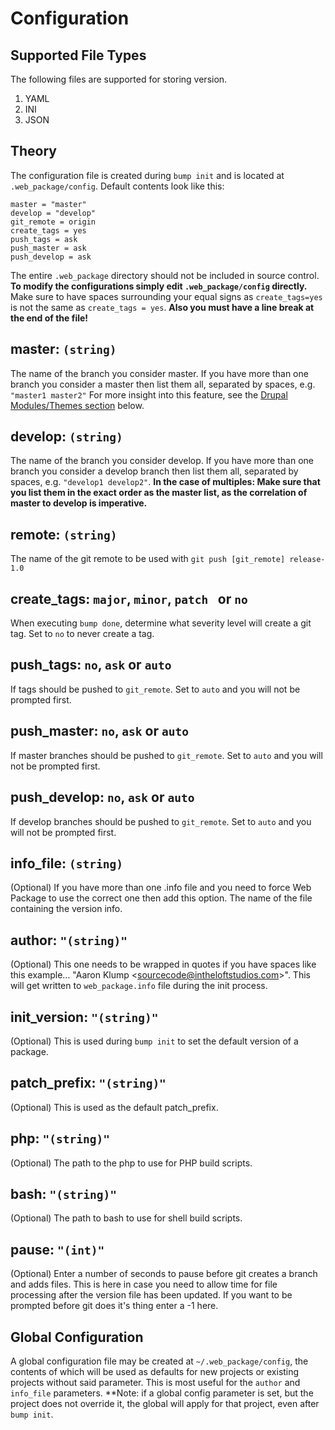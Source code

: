 # Configuration

## Supported File Types

The following files are supported for storing version.

1. YAML
1. INI
1. JSON

## Theory

The configuration file is created during `bump init` and is located at `.web_package/config`.  Default contents look like this:

    master = "master"
    develop = "develop"
    git_remote = origin
    create_tags = yes
    push_tags = ask
    push_master = ask
    push_develop = ask
    
The entire `.web_package` directory should not be included in source control.  **To modify the configurations simply edit `.web_package/config` directly.**  Make sure to have spaces surrounding your equal signs as `create_tags=yes` is not the same as `create_tags = yes`.  **Also you must have a line break at the end of the file!**

## master: `(string)`
The name of the branch you consider master.  If you have more than one branch you consider a master then list them all, separated by spaces, e.g. `"master1 master2"` For more insight into this feature, see the [Drupal Modules/Themes section](#drupal) below.

## develop: `(string)`
The name of the branch you consider develop.  If you have more than one branch you consider a develop branch then list them all, separated by spaces, e.g. `"develop1 develop2"`.  **In the case of multiples: Make sure that you list them in the exact order as the master list, as the correlation of master to develop is imperative.**

## remote: `(string)`
The name of the git remote to be used with `git push [git_remote] release-1.0`

## create_tags: `major`, `minor`, `patch ` or `no`
When executing `bump done`, determine what severity level will create a git tag.  Set to `no` to never create a tag.

## push_tags: `no`, `ask` or `auto`
If tags should be pushed to `git_remote`.  Set to `auto` and you will not be prompted first.

## push_master: `no`, `ask` or `auto`
If master branches should be pushed to `git_remote`.  Set to `auto` and you will not be prompted first.

## push_develop: `no`, `ask` or `auto`
If develop branches should be pushed to `git_remote`.  Set to `auto` and you will not be prompted first.

## info_file: `(string)`
(Optional) If you have more than one .info file and you need to force Web Package to use the correct one then add this option. The name of the file containing the version info.

## author: `"(string)"`
(Optional) This one needs to be wrapped in quotes if you have spaces like this example… "Aaron Klump \<sourcecode@intheloftstudios.com>".  This will get written to `web_package.info` file during the init process.

## init_version: `"(string)"`
(Optional)  This is used during `bump init` to set the default version of a package.

## patch_prefix: `"(string)"`
(Optional)  This is used as the default patch_prefix.

## php: `"(string)"`
(Optional)  The path to the php to use for PHP build scripts.

## bash: `"(string)"`
(Optional)  The path to bash to use for shell build scripts.

## pause: `"(int)"`
(Optional)  Enter a number of seconds to pause before git creates a branch and adds files.  This is here in case you need to allow time for file processing after the version file has been updated. If you want to be prompted before git does it's thing enter a -1 here.


## Global Configuration
A global configuration file may be created at `~/.web_package/config`, the contents of which will be used as defaults for new projects or existing projects without said parameter.  This is most useful for the `author` and `info_file` parameters.  **Note: if a global config parameter is set, but the project does not override it, the global will apply for that project, even after `bump init`.
